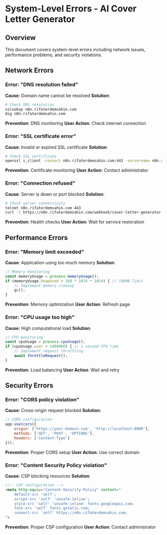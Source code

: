 # System-Level Errors - AI Cover Letter Generator

## Overview

This document covers system-level errors including network issues, performance problems, and security violations.

## Network Errors

### Error: "DNS resolution failed"
**Cause**: Domain name cannot be resolved
**Solution**:
```bash
# Check DNS resolution
nslookup n8n.rifaterdemsahin.com
dig n8n.rifaterdemsahin.com
```
**Prevention**: DNS monitoring
**User Action**: Check internet connection

### Error: "SSL certificate error"
**Cause**: Invalid or expired SSL certificate
**Solution**:
```bash
# Check SSL certificate
openssl s_client -connect n8n.rifaterdemsahin.com:443 -servername n8n.rifaterdemsahin.com
```
**Prevention**: Certificate monitoring
**User Action**: Contact administrator

### Error: "Connection refused"
**Cause**: Server is down or port blocked
**Solution**:
```bash
# Check server connectivity
telnet n8n.rifaterdemsahin.com 443
curl -I https://n8n.rifaterdemsahin.com/webhook/cover-letter-generator
```
**Prevention**: Health checks
**User Action**: Wait for service restoration

## Performance Errors

### Error: "Memory limit exceeded"
**Cause**: Application using too much memory
**Solution**:
```javascript
// Memory monitoring
const memoryUsage = process.memoryUsage();
if (memoryUsage.heapUsed > 100 * 1024 * 1024) { // 100MB limit
    // Implement memory cleanup
    gc();
}
```
**Prevention**: Memory optimization
**User Action**: Refresh page

### Error: "CPU usage too high"
**Cause**: High computational load
**Solution**:
```javascript
// CPU monitoring
const cpuUsage = process.cpuUsage();
if (cpuUsage.user > 1000000) { // 1 second CPU time
    // Implement request throttling
    await throttleRequest();
}
```
**Prevention**: Load balancing
**User Action**: Wait and retry

## Security Errors

### Error: "CORS policy violation"
**Cause**: Cross-origin request blocked
**Solution**:
```javascript
// CORS configuration
app.use(cors({
    origin: ['https://your-domain.com', 'http://localhost:8000'],
    methods: ['GET', 'POST', 'OPTIONS'],
    headers: ['Content-Type']
}));
```
**Prevention**: Proper CORS setup
**User Action**: Use correct domain

### Error: "Content Security Policy violation"
**Cause**: CSP blocking resources
**Solution**:
```html
<!-- CSP configuration -->
<meta http-equiv="Content-Security-Policy" content="
    default-src 'self';
    script-src 'self' 'unsafe-inline';
    style-src 'self' 'unsafe-inline' fonts.googleapis.com;
    font-src 'self' fonts.gstatic.com;
    connect-src 'self' https://n8n.rifaterdemsahin.com;
">
```
**Prevention**: Proper CSP configuration
**User Action**: Contact administrator
